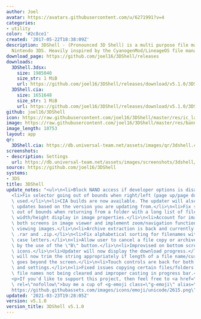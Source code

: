 ```yaml
---
author: Joel
avatar: https://avatars.githubusercontent.com/u/6271991?v=4
categories:
- utility
color: '#2c8ce1'
created: '2017-05-22T18:38:09Z'
description: 3DShell - (Pronounced 3D Shell) is a multi purpose file manager for the
  Nintendo 3DS. Heavily inspired by the CyanogenMod/LineageOS file manager.
download_page: https://github.com/joel16/3DShell/releases
downloads:
  3DShell.3dsx:
    size: 1985040
    size_str: 1 MiB
    url: https://github.com/joel16/3DShell/releases/download/v5.1.0/3DShell.3dsx
  3DShell.cia:
    size: 1651648
    size_str: 1 MiB
    url: https://github.com/joel16/3DShell/releases/download/v5.1.0/3DShell.cia
github: joel16/3DShell
icon: https://raw.githubusercontent.com/joel16/3DShell/master/res/ic_launcher_filemanager.png
image: https://raw.githubusercontent.com/joel16/3DShell/master/res/banner.png
image_length: 10753
layout: app
qr:
  3DShell.cia: https://db.universal-team.net/assets/images/qr/3dshell.cia.png
screenshots:
- description: Settings
  url: https://db.universal-team.net/assets/images/screenshots/3dshell/settings.png
source: https://github.com/joel16/3DShell
systems:
- 3DS
title: 3DShell
update_notes: "<ul>\n<li>Block NAND access if developer options is disabled.</li>\n\
  <li>Fix selector going out of bounds when right/left (page up/page down) key is\
  \ used.</li>\n<li>CIA builds are now available. The updater will also download/install\
  \ updates based on the version you are updating from.</li>\n<li>Fix selector going\
  \ out of bounds when returning from a folder with a long list of files.</li>\n<li>Fix\
  \ width/height display in image properties.</li>\n<li>Account for images that fit\
  \ both screens in image viewer and implement zoom/navigation functionalities when\
  \ viewing images.</li>\n<li>Archive extraction is back and currently supports .7z,\
  \ .rar and .zip.</li>\n<li>Fix alphabetical sorting for filenames with different\
  \ case letters.</li>\n<li>Allow user to cancel a file copy or archive extraction\
  \ by the use of the \"B\" button.</li>\n<li>Improvised on bottom screen status bar\
  \ icons.</li>\n<li>Updater will now display the download progress.</li>\n<li>GUI\
  \ will now trim the string appropriately if length of a file name/current directory\
  \ goes beyond the screen.</li>\n<li>Touch controls are back for both file options\
  \ and settings.</li>\n<li>Fixed issues copying certain files/folders due to the\
  \ file names not being cleared and improper casting in progress bar.</li>\n</ul>\n\
  <p>If you'd like to support this project, then feel free to <a href=\"https://www.paypal.me/Joel16IA\"\
  \ rel=\"nofollow\">buy me a cup of <g-emoji class=\"g-emoji\" alias=\"coffee\" fallback-src=\"\
  https://github.githubassets.com/images/icons/emoji/unicode/2615.png\">\u2615</g-emoji></a>.</p>"
updated: '2021-03-23T19:28:05Z'
version: v5.1.0
version_title: 3DShell v5.1.0
---
```

